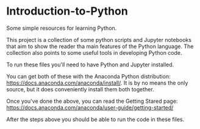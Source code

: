 # Introduction-to-Python

Some simple resources for learning Python.

This project is a collection of some python scripts and Jupyter notebooks
that aim to show the reader tha main features of the Python language. The
collection also points to some useful tools in developing Python code.

To run these files you'll need to have Python and Jupyter installed.

You can get both of these with the Anaconda Python distribution: https://docs.anaconda.com/anaconda/install/.
It is by no means the only source, but it does conveniently install them both together. 

Once you've done the above, you can read the Getting Stared page: https://docs.anaconda.com/anaconda/user-guide/getting-started/

After the steps above you should be able to run the code in these files.
